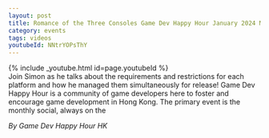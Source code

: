 ```yaml
---
layout: post
title: Romance of the Three Consoles Game Dev Happy Hour January 2024 Monthly
category: events
tags: videos
youtubeId: NNtrYOPsThY
---
```


{% include _youtube.html id=page.youtubeId %}
<br />
Join Simon as he talks about the requirements and restrictions for each platform and how he managed them simultaneously for release! Game Dev Happy Hour is a community of game developers here to foster and encourage game development in Hong Kong. The primary event is the monthly social, always on the

_By Game Dev Happy Hour HK_